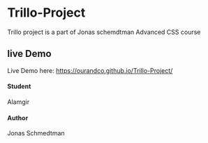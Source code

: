 # Trillo-Project
Trillo project is a part of Jonas schemdtman Advanced CSS course

## live Demo
Live Demo here: https://ourandco.github.io/Trillo-Project/

#### Student
Alamgir

#### Author
Jonas Schmedtman
